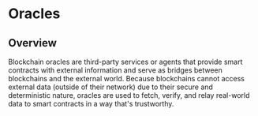 # Oracles

## Overview

Blockchain oracles are third-party services or agents that provide smart contracts with external information and serve as bridges between blockchains and the external world. Because blockchains cannot access external data (outside of their network) due to their secure and deterministic nature, oracles are used to fetch, verify, and relay real-world data to smart contracts in a way that's trustworthy.

<br/>


